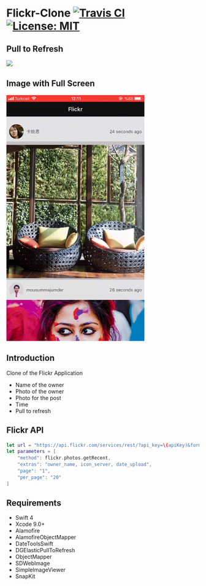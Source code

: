 # Flickr-Clone [![Travis CI](https://travis-ci.org/mervecevit/Flickr-Clone.svg?branch=master)](https://travis-ci.org/mervecevit/Flickr-Clone/builds) [![License: MIT](https://img.shields.io/badge/License-MIT-yellow.svg)](https://opensource.org/licenses/MIT)

## Pull to Refresh
<img src="/flickrclone.gif" width="360px"> 

## Image with Full Screen
<img src="/flickrclone1.gif" width="360px">

## Introduction
Clone of the Flickr Application
- Name of the owner
- Photo of the owner
- Photo for the post
- Time
- Pull to refresh

## Flickr API

```swift
let url = "https://api.flickr.com/services/rest/?api_key=\(apiKey)&format=json&nojsoncallback=1"
let parameters = [
    "method": flickr.photos.getRecent,
    "extras": "owner_name, icon_server, date_upload",
    "page": "1",
    "per_page": "20"
]
```

## Requirements
- Swift 4
- Xcode 9.0+
- Alamofire
- AlamofireObjectMapper
- DateToolsSwift
- DGElasticPullToRefresh
- ObjectMapper
- SDWebImage
- SimpleImageViewer
- SnapKit
